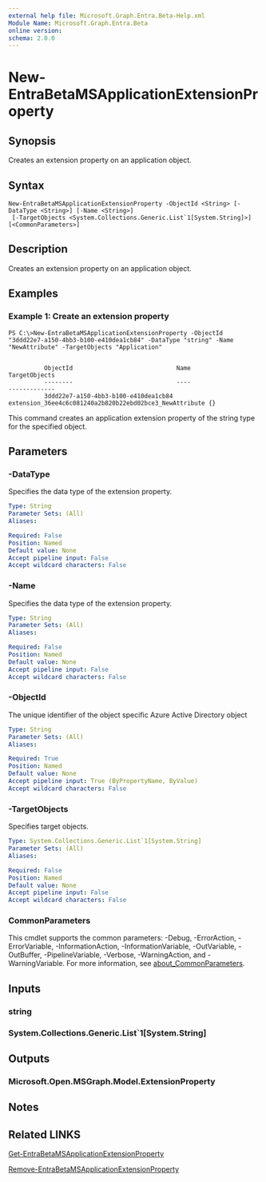 ```yaml
---
external help file: Microsoft.Graph.Entra.Beta-Help.xml
Module Name: Microsoft.Graph.Entra.Beta
online version:
schema: 2.0.0
---
```


# New-EntraBetaMSApplicationExtensionProperty

## Synopsis
Creates an extension property on an application object.

## Syntax

```
New-EntraBetaMSApplicationExtensionProperty -ObjectId <String> [-DataType <String>] [-Name <String>]
 [-TargetObjects <System.Collections.Generic.List`1[System.String]>] [<CommonParameters>]
```

## Description
Creates an extension property on an application object.

## Examples

### Example 1: Create an extension property
```
PS C:\>New-EntraBetaMSApplicationExtensionProperty -ObjectId "3ddd22e7-a150-4bb3-b100-e410dea1cb84" -DataType "string" -Name "NewAttribute" -TargetObjects "Application"


          ObjectId                             Name                                                    TargetObjects
          --------                             ----                                                    -------------
          3ddd22e7-a150-4bb3-b100-e410dea1cb84 extension_36ee4c6c081240a2b820b22ebd02bce3_NewAttribute {}
```

This command creates an application extension property of the string type for the specified object.

## Parameters

### -DataType
Specifies the data type of the extension property.

```yaml
Type: String
Parameter Sets: (All)
Aliases:

Required: False
Position: Named
Default value: None
Accept pipeline input: False
Accept wildcard characters: False
```

### -Name
Specifies the data type of the extension property.

```yaml
Type: String
Parameter Sets: (All)
Aliases:

Required: False
Position: Named
Default value: None
Accept pipeline input: False
Accept wildcard characters: False
```

### -ObjectId
The unique identifier of the object specific Azure Active Directory object

```yaml
Type: String
Parameter Sets: (All)
Aliases:

Required: True
Position: Named
Default value: None
Accept pipeline input: True (ByPropertyName, ByValue)
Accept wildcard characters: False
```

### -TargetObjects
Specifies target objects.

```yaml
Type: System.Collections.Generic.List`1[System.String]
Parameter Sets: (All)
Aliases:

Required: False
Position: Named
Default value: None
Accept pipeline input: False
Accept wildcard characters: False
```

### CommonParameters
This cmdlet supports the common parameters: -Debug, -ErrorAction, -ErrorVariable, -InformationAction, -InformationVariable, -OutVariable, -OutBuffer, -PipelineVariable, -Verbose, -WarningAction, and -WarningVariable. For more information, see [about_CommonParameters](https://go.microsoft.com/fwlink/?LinkID=113216).

## Inputs

### string
### System.Collections.Generic.List`1[System.String]
## Outputs

### Microsoft.Open.MSGraph.Model.ExtensionProperty
## Notes

## Related LINKS

[Get-EntraBetaMSApplicationExtensionProperty]()

[Remove-EntraBetaMSApplicationExtensionProperty]()

